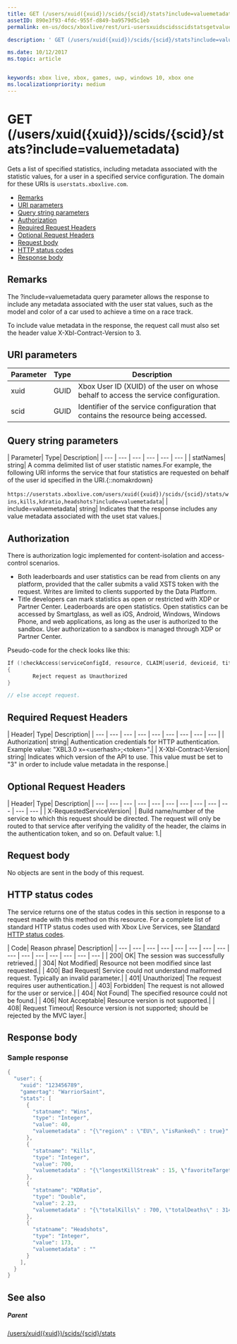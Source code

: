 ```yaml
---
title: GET (/users/xuid({xuid})/scids/{scid}/stats?include=valuemetadata)
assetID: 890e3f93-4fdc-955f-d849-ba9579d5c1eb
permalink: en-us/docs/xboxlive/rest/uri-usersxuidscidsscidstatsgetvaluemetadata.html

description: ' GET (/users/xuid({xuid})/scids/{scid}/stats?include=valuemetadata)'

ms.date: 10/12/2017
ms.topic: article


keywords: xbox live, xbox, games, uwp, windows 10, xbox one
ms.localizationpriority: medium
---
```



# GET (/users/xuid({xuid})/scids/{scid}/stats?include=valuemetadata)
Gets a list of specified statistics, including metadata associated with the statistic values, for a user in a specified service configuration.
The domain for these URIs is `userstats.xboxlive.com`.

  * [Remarks](#ID4EV)
  * [URI parameters](#ID4EAB)
  * [Query string parameters](#ID4ELB)
  * [Authorization](#ID4EWC)
  * [Required Request Headers](#ID4ERD)
  * [Optional Request Headers](#ID4EDF)
  * [Request body](#ID4EHG)
  * [HTTP status codes](#ID4ESG)
  * [Response body](#ID4EJCAC)

<a id="ID4EV"></a>


## Remarks

The ?include=valuemetadata query parameter allows the response to include any metadata associated with the user stat values, such as the model and color of a car used to achieve a time on a race track.

To include value metadata in the response, the request call must also set the header value X-Xbl-Contract-Version to 3.

<a id="ID4EAB"></a>


## URI parameters

| Parameter| Type| Description|
| --- | --- | --- |
| xuid| GUID| Xbox User ID (XUID) of the user on whose behalf to access the service configuration.|
| scid| GUID| Identifier of the service configuration that contains the resource being accessed.|

<a id="ID4ELB"></a>


## Query string parameters

| Parameter| Type| Description|
| --- | --- | --- | --- | --- | --- |
| statNames| string| A comma delimited list of user statistic names.For example, the following URI informs the service that four statistics are requested on behalf of the user id specified in the URI.{::nomakrdown}<br/><br/>`https://userstats.xboxlive.com/users/xuid({xuid})/scids/{scid}/stats/wins,kills,kdratio,headshots?include=valuemetadata`| 
| include=valuemetadata| string| Indicates that the response includes any value metadata associated with the uset stat values.|

<a id="ID4EWC"></a>


## Authorization

There is authorization logic implemented for content-isolation and access-control scenarios.

   * Both leaderboards and user statistics can be read from clients on any platform, provided that the caller submits a valid XSTS token with the request. Writes are limited to clients supported by the Data Platform.
   * Title developers can mark statistics as open or restricted with XDP or Partner Center. Leaderboards are open statistics. Open statistics can be accessed by Smartglass, as well as iOS, Android, Windows, Windows Phone, and web applications, as long as the user is authorized to the sandbox. User authorization to a sandbox is managed through XDP or Partner Center.

Pseudo-code for the check looks like this:


```cpp
If (!checkAccess(serviceConfigId, resource, CLAIM[userid, deviceid, titleid]))
{
        Reject request as Unauthorized
}

// else accept request.

```


<a id="ID4ERD"></a>


## Required Request Headers

| Header| Type| Description|
| --- | --- | --- | --- | --- | --- | --- | --- | --- |
| Authorization| string| Authentication credentials for HTTP authentication. Example value: "XBL3.0 x=&lt;userhash>;&lt;token>".|
| X-Xbl-Contract-Version| string| Indicates which version of the API to use. This value must be set to "3" in order to include value metadata in the response.|

<a id="ID4EDF"></a>


## Optional Request Headers

| Header| Type| Description|
| --- | --- | --- | --- | --- | --- | --- | --- | --- | --- | --- | --- |
| X-RequestedServiceVersion|  | Build name/number of the service to which this request should be directed. The request will only be routed to that service after verifying the validity of the header, the claims in the authentication token, and so on. Default value: 1.|

<a id="ID4EHG"></a>


## Request body

No objects are sent in the body of this request.

<a id="ID4ESG"></a>


## HTTP status codes

The service returns one of the status codes in this section in response to a request made with this method on this resource. For a complete list of standard HTTP status codes used with Xbox Live Services, see [Standard HTTP status codes](../../additional/httpstatuscodes.md).

| Code| Reason phrase| Description|
| --- | --- | --- | --- | --- | --- | --- | --- | --- | --- | --- | --- | --- | --- | --- |
| 200| OK| The session was successfully retrieved.|
| 304| Not Modified| Resource not been modified since last requested.|
| 400| Bad Request| Service could not understand malformed request. Typically an invalid parameter.|
| 401| Unauthorized| The request requires user authentication.|
| 403| Forbidden| The request is not allowed for the user or service.|
| 404| Not Found| The specified resource could not be found.|
| 406| Not Acceptable| Resource version is not supported.|
| 408| Request Timeout| Resource version is not supported; should be rejected by the MVC layer.|

<a id="ID4EJCAC"></a>


## Response body

<a id="ID4EPCAC"></a>


### Sample response


```cpp
{
  "user": {
    "xuid": "123456789",
    "gamertag": "WarriorSaint",
    "stats": [
      {
        "statname": "Wins",
        "type": "Integer",
        "value": 40,
        "valuemetadata" : "{\"region\" : \"EU\", \"isRanked\" : true}"
      },
      {
        "statname": "Kills",
        "type": "Integer",
        "value": 700,
        "valuemetadata" : "{\"longestKillStreak" : 15, \"favoriteTarget\" : \"CrazyPigeon\"}"
      },
      {
        "statname": "KDRatio",
        "type": "Double",
        "value": 2.23,
        "valuemetadata" : "{\"totalKills\" : 700, \"totalDeaths\" : 314}"
      },
      {
        "statname": "Headshots",
        "type": "Integer",
        "value": 173,
        "valuemetadata" : ""
      }
    ],
  }
}

```


<a id="ID4EZCAC"></a>


## See also

<a id="ID4E2CAC"></a>


##### Parent

[/users/xuid({xuid})/scids/{scid}/stats](uri-usersxuidscidsscidstats.md)

